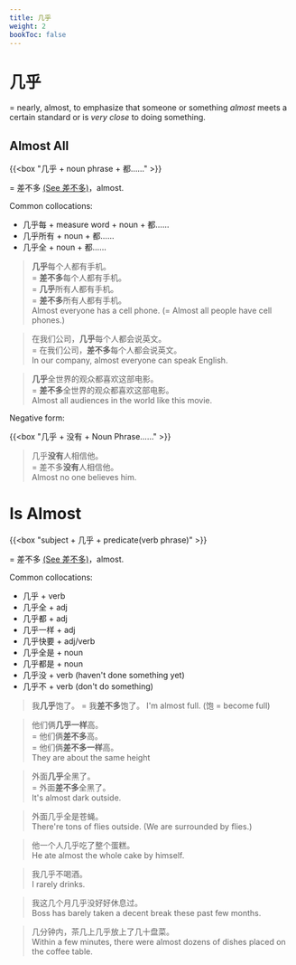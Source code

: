 ```yaml
---
title: 几乎
weight: 2
bookToc: false
---
```


# 几乎

= nearly, almost, to emphasize that someone or something *almost* meets a certain standard or is *very close* to doing something.

## Almost All

{{<box "几乎 + noun phrase + 都……" >}}

= 差不多 [(See 差不多)](./chabuduo)，almost.

Common collocations:

- 几乎每 + measure word + noun + 都……
- 几乎所有 + noun + 都……
- 几乎全 + noun + 都……

> **几乎**每个人都有手机。  
= **差不多**每个人都有手机。  
= **几乎**所有人都有手机。  
= **差不多**所有人都有手机。  
Almost everyone has a cell phone. (= Almost all people have cell phones.)

> 在我们公司，**几乎**每个人都会说英文。  
= 在我们公司，**差不多**每个人都会说英文。  
In our company, almost everyone can speak English.

> **几乎**全世界的观众都喜欢这部电影。  
= **差不多**全世界的观众都喜欢这部电影。  
Almost all audiences in the world like this movie.

Negative form:

{{<box "几乎 + 没有 + Noun Phrase……" >}}

> 几乎**没有**人相信他。  
= 差不多**没有**人相信他。  
Almost no one believes him.

# Is Almost

{{<box "subject + 几乎 + predicate(verb phrase)" >}}

= 差不多 [(See 差不多)](./chabuduo)，almost.

Common collocations:

- 几乎 + verb
- 几乎全 + adj
- 几乎都 + adj
- 几乎一样 + adj
- 几乎快要 + adj/verb
- 几乎全是 + noun
- 几乎都是 + noun
- 几乎没 + verb (haven't done something yet)
- 几乎不 + verb (don't do something)

> 我**几乎**饱了。
= 我**差不多**饱了。
I'm almost full. (饱 = become full)

> 他们俩**几乎一样**高。  
= 他们俩**差不多**高。  
= 他们俩**差不多一样**高。  
They are about the same height

> 外面**几乎**全黑了。  
= 外面**差不多**全黑了。  
It's almost dark outside.

> 外面几乎全是苍蝇。  
There're tons of flies outside. (We are surrounded by flies.)

> 他一个人几乎吃了整个蛋糕。  
He ate almost the whole cake by himself.

> 我几乎不喝酒。  
I rarely drinks.

> 我这几个月几乎没好好休息过。  
Boss has barely taken a decent break these past few months.

> 几分钟内，茶几上几乎放上了几十盘菜。  
Within a few minutes, there were almost dozens of dishes placed on the coffee table.
